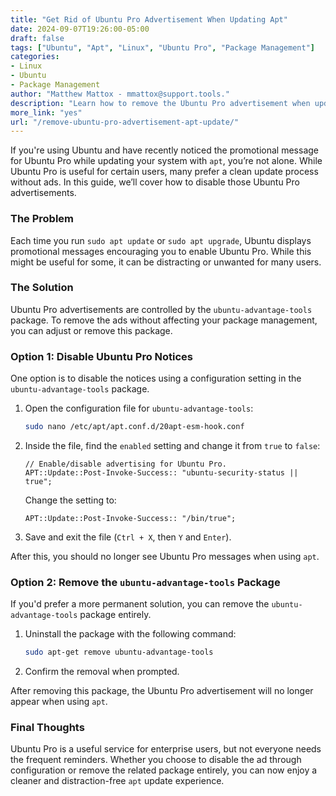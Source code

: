 ```yaml
---
title: "Get Rid of Ubuntu Pro Advertisement When Updating Apt"  
date: 2024-09-07T19:26:00-05:00  
draft: false  
tags: ["Ubuntu", "Apt", "Linux", "Ubuntu Pro", "Package Management"]  
categories:  
- Linux  
- Ubuntu  
- Package Management  
author: "Matthew Mattox - mmattox@support.tools."  
description: "Learn how to remove the Ubuntu Pro advertisement when updating your system using apt."  
more_link: "yes"  
url: "/remove-ubuntu-pro-advertisement-apt-update/"  
---
```


If you're using Ubuntu and have recently noticed the promotional message for Ubuntu Pro while updating your system with `apt`, you’re not alone. While Ubuntu Pro is useful for certain users, many prefer a clean update process without ads. In this guide, we’ll cover how to disable those Ubuntu Pro advertisements.

<!--more-->

### The Problem

Each time you run `sudo apt update` or `sudo apt upgrade`, Ubuntu displays promotional messages encouraging you to enable Ubuntu Pro. While this might be useful for some, it can be distracting or unwanted for many users.

### The Solution

Ubuntu Pro advertisements are controlled by the `ubuntu-advantage-tools` package. To remove the ads without affecting your package management, you can adjust or remove this package.

### Option 1: Disable Ubuntu Pro Notices

One option is to disable the notices using a configuration setting in the `ubuntu-advantage-tools` package.

1. Open the configuration file for `ubuntu-advantage-tools`:

    ```bash
    sudo nano /etc/apt/apt.conf.d/20apt-esm-hook.conf
    ```

2. Inside the file, find the `enabled` setting and change it from `true` to `false`:

    ```plaintext
    // Enable/disable advertising for Ubuntu Pro.
    APT::Update::Post-Invoke-Success:: "ubuntu-security-status || true";
    ```

    Change the setting to:

    ```plaintext
    APT::Update::Post-Invoke-Success:: "/bin/true";
    ```

3. Save and exit the file (`Ctrl + X`, then `Y` and `Enter`).

After this, you should no longer see Ubuntu Pro messages when using `apt`.

### Option 2: Remove the `ubuntu-advantage-tools` Package

If you'd prefer a more permanent solution, you can remove the `ubuntu-advantage-tools` package entirely.

1. Uninstall the package with the following command:

    ```bash
    sudo apt-get remove ubuntu-advantage-tools
    ```

2. Confirm the removal when prompted.

After removing this package, the Ubuntu Pro advertisement will no longer appear when using `apt`.

### Final Thoughts

Ubuntu Pro is a useful service for enterprise users, but not everyone needs the frequent reminders. Whether you choose to disable the ad through configuration or remove the related package entirely, you can now enjoy a cleaner and distraction-free `apt` update experience.
